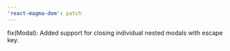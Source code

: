```yaml
---
'react-magma-dom': patch
---
```


fix(Modal): Added support for closing individual nested modals with escape key.
